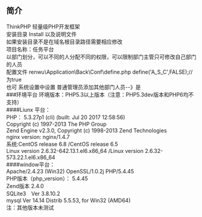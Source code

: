 ﻿## 简介
ThinkPHP 轻量级PHP开发框架 <br/>
安装目录 Install 以及说明文件<br/>
如果安装目录不是在域名根目录路径需要相应修改<br/>
项目名称：任务平台<br/>
以部门划分，可以不同的人分配不同的权限，可以限制部门主管只可修改自己部门的人员<br/>
配置文件 renwu\Application\Back\Conf\define.php   define('A_S_C',FALSE);//为true<br/>
也可 系统设置中设置 普通管理员添加其他部门人员--》是<br/>
###环境平台
环境版本：PHP5.3以上版本（注意：PHP5.3dev版本和PHP6均不支持）<br/>
####Liunx 平台：<br/>
PHP： 5.3.27p1 (cli) (built: Jul 20 2017 12:58:56) <br/>
Copyright (c) 1997-2013 The PHP Group<br/>
Zend Engine v2.3.0, Copyright (c) 1998-2013 Zend Technologies<br/>
nginx version: nginx/1.4.7<br/>
系统:CentOS release 6.8 /CentOS release 6.5<br/>
Linux version 2.6.32-642.13.1.el6.x86_64 /Linux version 2.6.32-573.22.1.el6.x86_64 <br/>
####window平台：<br/>
Apache/2.4.23 (Win32) OpenSSL/1.0.2j PHP/5.4.45<br/>
PHP版本（php_version）：	5.4.45<br/>
Zend版本	2.4.0<br/>
SQLite3　Ver 3.8.10.2<br/>
mysql  Ver 14.14 Distrib 5.5.53, for Win32 (AMD64)<br/>
注：其他版本未测试<br/>